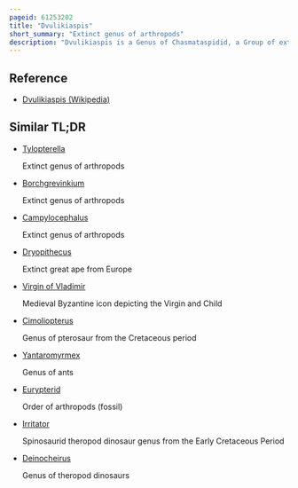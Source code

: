 ```yaml
---
pageid: 61253202
title: "Dvulikiaspis"
short_summary: "Extinct genus of arthropods"
description: "Dvulikiaspis is a Genus of Chasmataspidid, a Group of extinct aquatic Arthropods. Fossils of the single and type Species, D. Menneri have been found in Deposits in the early devonian Period in krasnoyarsk krai Siberia Russia. The Name of the Genus is composed of the russian Word Meaning two faces and the ancient greek Word Meaning Shield. The Species name Honors vladimir vasilyevich Menner who discovered the Holotype of Dvulikiaspis."
---
```


## Reference

- [Dvulikiaspis (Wikipedia)](https://en.wikipedia.org/?curid=61253202)

## Similar TL;DR

- [Tylopterella](/tldr/en/tylopterella)

  Extinct genus of arthropods

- [Borchgrevinkium](/tldr/en/borchgrevinkium)

  Extinct genus of arthropods

- [Campylocephalus](/tldr/en/campylocephalus)

  Extinct genus of arthropods

- [Dryopithecus](/tldr/en/dryopithecus)

  Extinct great ape from Europe

- [Virgin of Vladimir](/tldr/en/virgin-of-vladimir)

  Medieval Byzantine icon depicting the Virgin and Child

- [Cimoliopterus](/tldr/en/cimoliopterus)

  Genus of pterosaur from the Cretaceous period

- [Yantaromyrmex](/tldr/en/yantaromyrmex)

  Genus of ants

- [Eurypterid](/tldr/en/eurypterid)

  Order of arthropods (fossil)

- [Irritator](/tldr/en/irritator)

  Spinosaurid theropod dinosaur genus from the Early Cretaceous Period

- [Deinocheirus](/tldr/en/deinocheirus)

  Genus of theropod dinosaurs
